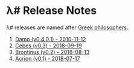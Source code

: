 # λ# Release Notes

λ# releases are named after [Greek philosophers](https://en.wikipedia.org/wiki/List_of_ancient_Greek_philosophers).

1. [Damo (v0.4.0.1) - 2010-11-12](ReleaseNotes-Damo.md)
1. [Cebes (v0.3) - 2018-09-19](ReleaseNotes-Cebes.md)
1. [Brontinus (v0.2) - 2018-08-13](ReleaseNotes-Brontinus.md)
1. [Acrion (v0.1) - 2018-07-17](ReleaseNotes-Acrion.md)
